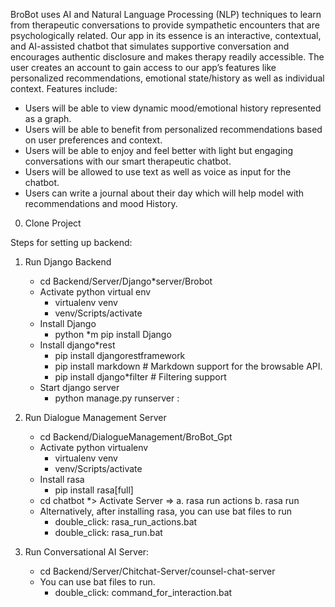 BroBot uses AI and Natural Language Processing (NLP) techniques to learn from therapeutic
conversations to provide sympathetic encounters that are psychologically related. Our app in its
essence is an interactive, contextual, and AI-assisted chatbot that simulates supportive
conversation and encourages authentic disclosure and makes therapy readily accessible. The user
creates an account to gain access to our app’s features like personalized recommendations,
emotional state/history as well as individual context.
Features include:

- Users will be able to view dynamic mood/emotional history represented as a graph.
- Users will be able to benefit from personalized recommendations based on user preferences and
  context.
- Users will be able to enjoy and feel better with light but engaging conversations with our smart
  therapeutic chatbot.
- Users will be allowed to use text as well as voice as input for the chatbot.
- Users can write a journal about their day which will help model with recommendations and
  mood History.

0. Clone Project

Steps for setting up backend:

1. Run Django Backend
   - cd Backend/Server/Django\*server/Brobot
   - Activate python virtual env
     - virtualenv venv
     - venv/Scripts/activate
   - Install Django
     - python \*m pip install Django
   - Install django\*rest
     - pip install djangorestframework
     - pip install markdown # Markdown support for the browsable API.
     - pip install django\*filter # Filtering support
   - Start django server
     - python manage.py runserver <ip>:<port>
2. Run Dialogue Management Server

   - cd Backend/DialogueManagement/BroBot_Gpt
   - Activate python virtualenv
     - virtualenv venv
     - venv/Scripts/activate
   - Install rasa
     - pip install rasa[full]
   - cd chatbot \*> Activate Server => a. rasa run actions b. rasa run
   - Alternatively, after installing rasa, you can use bat files to run
     - double_click: rasa_run_actions.bat
     - double_click: rasa_run.bat

3. Run Conversational AI Server:
   - cd Backend/Server/Chitchat-Server/counsel-chat-server
   - You can use bat files to run.
     - double_click: command_for_interaction.bat
